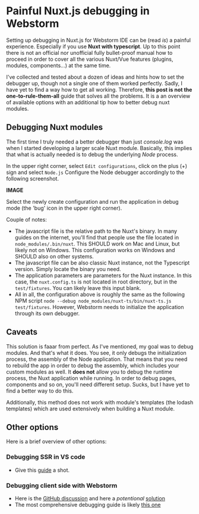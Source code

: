 # Painful Nuxt.js debugging in Webstorm
Setting up debugging in Nuxt.js for Webstorm IDE can be (read _is_) a painful experience. Especially if you use __Nuxt with typescript__.
Up to this point there is not an official nor unofficial fully bullet-proof manual how to proceed in order
to cover all the various Nuxt/Vue features (plugins, modules, components...) at the same time.

I've collected and tested about a dozen of ideas and hints how to set the debugger up, though not a single one of them
worked perfectly. Sadly, I have yet to find a way how to get all working. Therefore, __this post is not the one-to-rule-them-all__ 
guide that solves all the problems. It is a an overview of available options with an additional tip how to better debug nuxt modules.


## Debugging Nuxt modules
The first time I truly needed a better debugger than just _console.log_ was when I started developing a larger scale Nuxt module.
Basically, this implies that what is actually needed is to debug the underlying _Node_ process.

In the upper right corner, select `Edit configurations`, click on the plus (+) sign and select `Node.js`
Configure the Node debugger accordingly to the following screenshot.


__IMAGE__

Select the newly create configuration and run the application in debug mode (the 'bug' icon in the upper right corner).

Couple of notes:
- The javascript file is the relative path to the Nuxt's binary. In many guides on the internet, you'll find
that people use the file located in `node_modules/.bin/nuxt`. This SHOULD work on Mac and Linux, but likely not on Windows.
This configuration works on Windows and SHOULD also on other systems.
- The javascript file can be also classic Nuxt instance, not the Typescript version. Simply locate the binary you need.
- The application parameters are parameters for the Nuxt instance. In this case, the `nuxt.config.ts` is not located in root directory,
but in the `test/fixtures`. You can likely leave this input blank.
- All in all, the configuration above is roughly the same as the following NPM script
`node --debug node_modules/nuxt-ts/bin/nuxt-ts.js test/fixtures`. However, Webstorm needs to initialize the application through its own debugger.


## Caveats
This solution is faaar from perfect. As I've mentioned, my goal was to debug modules. And that's what it does. You see, it only debugs the initialization process, the assembly of the Node application.
That means that you need to rebuild the app in order to debug the assembly, which includes your custom modules as well. It __does not__ allow you to debug the runtime process, the Nuxt application while running.
In order to debug pages, components and so on, you'll need different setup. Sucks, but I have yet to find a better way to do this.

Additionally, this method does not work with module's templates (the lodash templates) which are used extensively when building a Nuxt module.

## Other options
Here is a brief overview of other options:

### Debugging SSR in VS code
- Give this [guide](https://codeburst.io/debugging-nuxt-js-with-visual-studio-code-724920140b8f) a shot.


### Debugging client side with Webstorm
- Here is the [GitHub discussion](https://github.com/nuxt/nuxt.js/issues/1577) and here a _potentional_ [solution](https://github.com/nuxt/nuxt.js/issues/2781)
- The most comprehensive debugging guide is likely [this one](https://medium.com/@fernalvarez/nuxt-js-debugging-for-webstorm-9b4ef5415a5)



